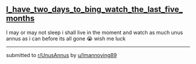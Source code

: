 ## [I_have_two_days_to_bing_watch_the_last_five_months](https://www.reddit.com/r/UnusAnnus/comments/jrt7py/i_have_two_days_to_bing_watch_the_last_five_months/)
I may or may not sleep i shall live in the moment and watch as much unus annus as i can before its all gone 😭 wish me luck

---

submitted to [r/UnusAnnus](https://www.reddit.com/r/UnusAnnus) by [u/Imannoying89](https://www.reddit.com/user/Imannoying89)
